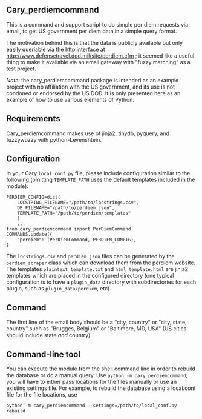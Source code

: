 Cary_perdiemcommand
-------------------

This is a command and support script to do simple per diem
requests via email, to get US government per diem data in a
simple query format.

The motivation behind this is that the data is publicly available
but only easily queriable via the http interface at http://www.defensetravel.dod.mil/site/perdiem.cfm ;
it seemed like a useful thing to make it available via an email
gateway with "fuzzy matching" as a test project.

*Note:* the cary_perdiemcommand package is intended as an example project with no
affiliation with the US government, and its use is not condoned or endorsed by the US DOD.
It is only presented here as an example of how to use various elements of
Python.

Requirements
------------

Cary_perdiemcommand makes use of jinja2, tinydb, pyquery, and fuzzywuzzy with python-Levenshtein.

Configuration
-------------

In your Cary `local_conf.py` file, please include configuration
similar to the following (omitting `TEMPLATE_PATH` uses the default templates
included in the module):

```
PERDIEM_CONFIG=dict(
    LOCSTRING_FILENAME="/path/to/locstrings.csv",
    DB_FILENAME="/path/to/perdiem.json",
    TEMPLATE_PATH="/path/to/perdiem/templates"
	)
	...
from cary_perdiemcommand import PerDiemCommand
COMMANDS.update({
    "perdiem": (PerDiemCommand, PERDIEM_CONFIG),
}

```

The `locstrings.csv` and `perdiem.json` files can be generated by the `perdiem_scraper` class
which can download them from the perdiem website.  The templates `plaintext_template.txt` and
`html_template.html` are jinja2 templates which are placed in the configured directory
(one typical configuration is to have a `plugin_data` directory with subdirectories for
each plugin, such as `plugin_data/perdiem`, etc).

Command
-------

The first line of the email body should be a "city, country" or "city, state, country" such
as "Brugges, Belgium" or "Baltimore, MD, USA" (US cities should include state *and* country).


Command-line tool
-----------------

You can execute the module from the shell command line in order to rebuild the database or
do a manual query.  Use `python -m cary_perdiemcommand`; you will have to either pass
locations for the files manually or use an existing settings file.  For example, to rebuild
the database using a local.conf file for the file locations, use

```
python -m cary_perdiemcommand --settings=/path/to/local_conf.py rebuild
```
